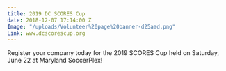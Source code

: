 ```yaml
---
title: 2019 DC SCORES Cup
date: 2018-12-07 17:14:00 Z
Image: "/uploads/Volunteer%20page%20banner-d25aad.png"
Link: www.dcscorescup.org
---
```


Register your company today for the 2019 SCORES Cup held on Saturday, June 22 at Maryland SoccerPlex!